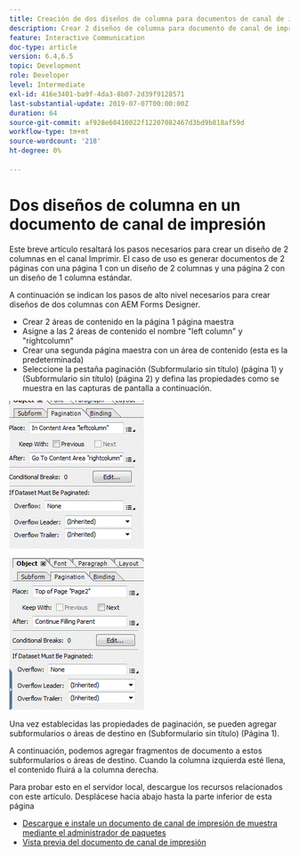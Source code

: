 ```yaml
---
title: Creación de dos diseños de columna para documentos de canal de impresión
description: Crear 2 diseños de columna para documento de canal de impresión
feature: Interactive Communication
doc-type: article
version: 6.4,6.5
topic: Development
role: Developer
level: Intermediate
exl-id: 416e3401-ba9f-4da3-8b07-2d39f9128571
last-substantial-update: 2019-07-07T00:00:00Z
duration: 64
source-git-commit: af928e60410022f12207082467d3bd9b818af59d
workflow-type: tm+mt
source-wordcount: '218'
ht-degree: 0%

---
```


# Dos diseños de columna en un documento de canal de impresión

Este breve artículo resaltará los pasos necesarios para crear un diseño de 2 columnas en el canal Imprimir. El caso de uso es generar documentos de 2 páginas con una página 1 con un diseño de 2 columnas y una página 2 con un diseño de 1 columna estándar.

A continuación se indican los pasos de alto nivel necesarios para crear diseños de dos columnas con AEM Forms Designer.

* Crear 2 áreas de contenido en la página 1 página maestra
* Asigne a las 2 áreas de contenido el nombre &quot;left column&quot; y &quot;rightcolumn&quot;
* Crear una segunda página maestra con un área de contenido (esta es la predeterminada)
* Seleccione la pestaña paginación (Subformulario sin título) (página 1) y (Subformulario sin título) (página 2) y defina las propiedades como se muestra en las capturas de pantalla a continuación.

![página1](assets/untitledsubform_paginationproperties.gif)

![página2](assets/untitled_subformpage2.gif)

Una vez establecidas las propiedades de paginación, se pueden agregar subformularios o áreas de destino en (Subformulario sin título) (Página 1).

A continuación, podemos agregar fragmentos de documento a estos subformularios o áreas de destino. Cuando la columna izquierda esté llena, el contenido fluirá a la columna derecha.

Para probar esto en el servidor local, descargue los recursos relacionados con este artículo. Desplácese hacia abajo hasta la parte inferior de esta página

* [Descargue e instale un documento de canal de impresión de muestra mediante el administrador de paquetes](assets/print-channel-with-two-column-layout.zip)
* [Vista previa del documento de canal de impresión](http://localhost:4502/content/dam/formsanddocuments/2columnlayout/jcr:content?channel=print&amp;mode=preview&amp;dataRef=service%3A%2F%2FFnDTestData&amp;wcmmode=disabled)
